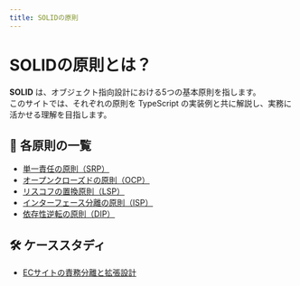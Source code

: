 ```yaml
---
title: SOLIDの原則
---
```


# SOLIDの原則とは？

**SOLID** は、オブジェクト指向設計における5つの基本原則を指します。  
このサイトでは、それぞれの原則を TypeScript の実装例と共に解説し、実務に活かせる理解を目指します。

## 🔎 各原則の一覧

- [単一責任の原則（SRP）](./single-responsibility-principle.md)
- [オープンクローズドの原則（OCP）](./open-closed-principle.md)
- [リスコフの置換原則（LSP）](./liskov-substitution-principle.md)
- [インターフェース分離の原則（ISP）](./interface-segregation-principle.md)
- [依存性逆転の原則（DIP）](./dependency-inversion-principle.md)

## 🛠 ケーススタディ

- [ECサイトの責務分離と拡張設計](./practical-case-studies.md)
